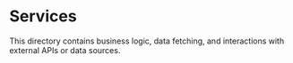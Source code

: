 # Services

This directory contains business logic, data fetching, and interactions with external APIs or data sources.
